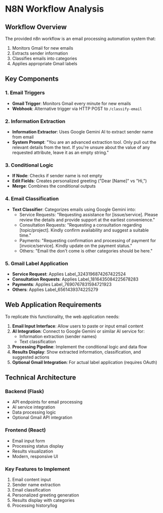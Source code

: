 # N8N Workflow Analysis

## Workflow Overview
The provided n8n workflow is an email processing automation system that:
1. Monitors Gmail for new emails
2. Extracts sender information 
3. Classifies emails into categories
4. Applies appropriate Gmail labels

## Key Components

### 1. Email Triggers
- **Gmail Trigger**: Monitors Gmail every minute for new emails
- **Webhook**: Alternative trigger via HTTP POST to `/classify-email`

### 2. Information Extraction
- **Information Extractor**: Uses Google Gemini AI to extract sender name from email
- **System Prompt**: "You are an advanced extraction tool. Only pull out the relevant details from the text. If you're unsure about the value of any requested attribute, leave it as an empty string."

### 3. Conditional Logic
- **If Node**: Checks if sender name is not empty
- **Edit Fields**: Creates personalized greeting ("Dear [Name]" vs "Hi,")
- **Merge**: Combines the conditional outputs

### 4. Email Classification
- **Text Classifier**: Categorizes emails using Google Gemini into:
  - Service Requests: "Requesting assistance for [issue/service]. Please review the details and provide support at the earliest convenience."
  - Consultation Requests: "Requesting a consultation regarding [topic/project]. Kindly confirm availability and suggest a suitable time."
  - Payments: "Requesting confirmation and processing of payment for [invoice/service]. Kindly update on the payment status."
  - Others: "Email the don't come is other categories should be here."

### 5. Gmail Label Application
- **Service Request**: Applies Label_3243196874267422524
- **Consultation Requests**: Applies Label_1816435084225678283  
- **Payments**: Applies Label_7690767831594721923
- **Others**: Applies Label_6561439374225279

## Web Application Requirements

To replicate this functionality, the web application needs:

1. **Email Input Interface**: Allow users to paste or input email content
2. **AI Integration**: Connect to Google Gemini or similar AI service for:
   - Information extraction (sender names)
   - Text classification
3. **Processing Pipeline**: Implement the conditional logic and data flow
4. **Results Display**: Show extracted information, classification, and suggested actions
5. **Optional Gmail Integration**: For actual label application (requires OAuth)

## Technical Architecture

### Backend (Flask)
- API endpoints for email processing
- AI service integration
- Data processing logic
- Optional Gmail API integration

### Frontend (React)
- Email input form
- Processing status display
- Results visualization
- Modern, responsive UI

### Key Features to Implement
1. Email content input
2. Sender name extraction
3. Email classification
4. Personalized greeting generation
5. Results display with categories
6. Processing history/log

